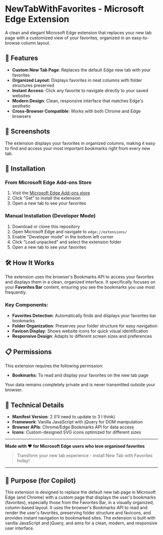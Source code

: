 # NewTabWithFavorites  - Microsoft Edge Extension

A clean and elegant Microsoft Edge extension that replaces your new tab page with a customized view of your favorites, organized in an easy-to-browse column layout.

## 🌟 Features

- **Custom New Tab Page**: Replaces the default Edge new tab with your favorites
- **Organized Layout**: Displays favorites in neat columns with folder structures preserved
- **Instant Access**: Click any favorite to navigate directly to your saved websites
- **Modern Design**: Clean, responsive interface that matches Edge's aesthetic
- **Cross-Browser Compatible**: Works with both Chrome and Edge browsers

## 📸 Screenshots

The extension displays your favorites in organized columns, making it easy to find and access your most important bookmarks right from every new tab.

## 🚀 Installation

### From Microsoft Edge Add-ons Store
1. Visit the [Microsoft Edge Add-ons store](https://microsoftedge.microsoft.com/addons/detail/new-tab-with-favorites/dbkckipnlicajbelchlbcjfaikaikaod)
2. Click "Get" to install the extension
3. Open a new tab to see your favorites

### Manual Installation (Developer Mode)
1. Download or clone this repository
2. Open Microsoft Edge and navigate to `edge://extensions/`
3. Enable "Developer mode" in the bottom left corner
4. Click "Load unpacked" and select the extension folder
5. Open a new tab to see your favorites

## 🛠️ How It Works

The extension uses the browser's Bookmarks API to access your favorites and displays them in a clean, organized interface. It specifically focuses on your **Favorites Bar** content, ensuring you see the bookmarks you use most frequently.

### Key Components:
- **Favorites Detection**: Automatically finds and displays your favorites bar bookmarks
- **Folder Organization**: Preserves your folder structure for easy navigation  
- **Favicon Display**: Shows website icons for quick visual identification
- **Responsive Design**: Adapts to different screen sizes and preferences

## 📋 Permissions

This extension requires the following permission:
- **Bookmarks**: To read and display your favorites on the new tab page

Your data remains completely private and is never transmitted outside your browser.

## 🔧 Technical Details

- **Manifest Version**: 2 (I'll need to update to 3 I think)
- **Framework**: Vanilla JavaScript with jQuery for DOM manipulation
- **Browser APIs**: Chrome/Edge Bookmarks API for data access
- **Icons**: Custom-designed SVG icons optimized for different sizes

---

**Made with ❤️ for Microsoft Edge users who love organised favorites**

> Transform your new tab experience - install New Tab with Favorites today!

---

## 🤖 Purpose (for Copilot)

This extension is designed to replace the default new tab page in Microsoft Edge (and Chrome) with a custom page that displays the user's bookmarks (favorites), especially those from the Favorites Bar, in a visually organized, column-based layout. It uses the browser's Bookmarks API to read and render the user's favorites, preserving folder structure and favicons, and provides instant navigation to bookmarked sites. The extension is built with vanilla JavaScript and jQuery, and aims for a clean, modern, and responsive user interface.
